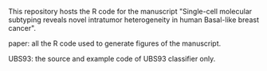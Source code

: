 This repository hosts the R code for the manuscript "Single-cell molecular subtyping reveals novel intratumor heterogeneity in human Basal-like breast cancer".

paper: all the R code used to generate figures of the manuscript.

UBS93: the source and example code of UBS93 classifier only.
